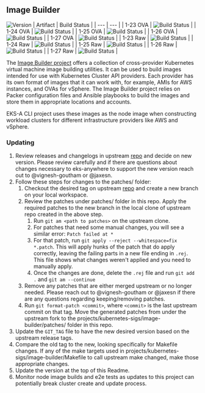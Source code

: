 ## **Image Builder**
![Version](https://img.shields.io/badge/version-v0.1.16-blue)
| Artifact | Build Status |
| --- | --- |
| 1-23 OVA | ![Build Status](https://codebuild.us-west-2.amazonaws.com/badges?uuid=eyJlbmNyeXB0ZWREYXRhIjoiS010OXdXZkVSemtPY01QdEVXTmJoZHd5SE11SEpqZXRLdUlyNFRERlp1RjJRY3k5emNXclFSQ29mN1krNy9nOVAzMUp1QlhoemFqQkc0S0lpbmZ0YitNPSIsIml2UGFyYW1ldGVyU3BlYyI6InRKMzFzY0FTZFQ5ZXJ0cXYiLCJtYXRlcmlhbFNldFNlcmlhbCI6MX0%3D&branch=main) |
| 1-24 OVA | ![Build Status](https://codebuild.us-west-2.amazonaws.com/badges?uuid=eyJlbmNyeXB0ZWREYXRhIjoid2wreW55NTlKclBJZ3NzR3FmQnppdmZOVmErSnZhL2NzQW1ycFgwanVTTEhrR20vRmVQYU9TWWFtWlVCQWs2elhyRmwrZ0dxeW9sbERHWnBESzh0MWxBPSIsIml2UGFyYW1ldGVyU3BlYyI6IlZzOENKNnhHbENYMElsTG4iLCJtYXRlcmlhbFNldFNlcmlhbCI6MX0%3D&branch=main) |
| 1-25 OVA | ![Build Status](https://codebuild.us-west-2.amazonaws.com/badges?uuid=eyJlbmNyeXB0ZWREYXRhIjoiclZha0pmcTZsNkVpNElMNWwrN2FvZTVCSTVvbkdyd1ZXZnpjSEhaT2JNcUV6eVZOV054dFV4b2dQVDZPb0xNL2Foa0tuRUlSQ3FLaStDbkliR3Zqb1NVPSIsIml2UGFyYW1ldGVyU3BlYyI6ImdBQk5VR2FjdW53b1VkRlEiLCJtYXRlcmlhbFNldFNlcmlhbCI6MX0%3D&branch=main) |
| 1-26 OVA | ![Build Status](https://codebuild.us-west-2.amazonaws.com/badges?uuid=eyJlbmNyeXB0ZWREYXRhIjoiT2RMSTIrS0toc21CWFBObS9hOC9TZzVJV2VURjVRZWhralZURFk3aHJoaFI1UFpwYVlPSUw2bjN0UkJsVEF1TmN0SlJGMzA0VWpkTHZxK0dwTnV3cklNPSIsIml2UGFyYW1ldGVyU3BlYyI6ImgzYTJUaXZ6U0sydnFTeU8iLCJtYXRlcmlhbFNldFNlcmlhbCI6MX0%3D&branch=main) |
| 1-27 OVA | ![Build Status](https://codebuild.us-west-2.amazonaws.com/badges?uuid=eyJlbmNyeXB0ZWREYXRhIjoiM2NtaXphdE9aTUF5bVpPdEV4b0hxczB4Y0FGWG9lMG1zaEZibDZJaWVzclhYa1A1N1FSUFlQOHNkTmRydjc4Y29Xc0xQbjQvZHplYkdDM3c0NURIdndVPSIsIml2UGFyYW1ldGVyU3BlYyI6IkRHMlhxKy93d0NsbDFaUnYiLCJtYXRlcmlhbFNldFNlcmlhbCI6MX0%3D&branch=main) |
| 1-23 Raw | ![Build Status](https://codebuild.us-west-2.amazonaws.com/badges?uuid=eyJlbmNyeXB0ZWREYXRhIjoid1Z0MFo5Um9vZUxuUGtPZnhDQVJSODl6NHNUbm9MMnhuaUZTN2JmdWFvVHZGeUJnZm9EOGtvY2xFUmd1U0NLeWxIeXpPYjZ4aWxTWDRlNjB5WXNaVEhVPSIsIml2UGFyYW1ldGVyU3BlYyI6InUvMktUTG9EL1lreWlsOXkiLCJtYXRlcmlhbFNldFNlcmlhbCI6MX0%3D&branch=main) |
| 1-24 Raw | ![Build Status](https://codebuild.us-west-2.amazonaws.com/badges?uuid=eyJlbmNyeXB0ZWREYXRhIjoiUFd5RFZVbjNLMlNrSWNSKzNpQ0JSTm93K3Z0L0hXKzdFeXdnMlR5UzNnTGVPYzhkekszU0JacStHUzBObUlnWUdOMFZUVUIzRG1UVWRNTUtiQU5iUnNNPSIsIml2UGFyYW1ldGVyU3BlYyI6ImgwWTV0MkZGRU1LQm1ocWEiLCJtYXRlcmlhbFNldFNlcmlhbCI6MX0%3D&branch=main) |
| 1-25 Raw | ![Build Status](https://codebuild.us-west-2.amazonaws.com/badges?uuid=eyJlbmNyeXB0ZWREYXRhIjoiUW0zM3hac2xLZTYrNlQ1TThIcm1qL2t1UlBFbUtFUGkwYUl3ZzUvUW1xb0Qxd2ZaWmQvZjBFdUZRU3NVRllERm9oVll5cW51bVpQR3YydmhxZy9TcXNFPSIsIml2UGFyYW1ldGVyU3BlYyI6IjVkSmU1aHBRSWtwY09ZaTMiLCJtYXRlcmlhbFNldFNlcmlhbCI6MX0%3D&branch=main) |
| 1-26 Raw | ![Build Status](https://codebuild.us-west-2.amazonaws.com/badges?uuid=eyJlbmNyeXB0ZWREYXRhIjoiNVZHZ1Z4OFRTU3hvbHRNR2ppK21TYUw1Y0xiSGVuMkJuWnFheVNWN2VSTTVUWCtNT3hZRyttZHl4enNyV3B0Wms3QWoxTnNiR0RCdWVsQm9YaGYwTk5nPSIsIml2UGFyYW1ldGVyU3BlYyI6IlhmYk1EcTVSUG9mb2VyYzciLCJtYXRlcmlhbFNldFNlcmlhbCI6MX0%3D&branch=main) |
| 1-27 Raw | ![Build Status](https://codebuild.us-west-2.amazonaws.com/badges?uuid=eyJlbmNyeXB0ZWREYXRhIjoiSXlGbnpEMVhXaWJqdnB1QTVieFFwTWc3Y3VqcUczZ3krb2oxempFM2hJc1JnbVBDd3lsdEZTL0JZSE4wLzRzQjJXNUZLaXl4bVg0TjFFRkpaWFNEQXZJPSIsIml2UGFyYW1ldGVyU3BlYyI6IkUxYllhTXlwVXV3N2pGTTQiLCJtYXRlcmlhbFNldFNlcmlhbCI6MX0%3D&branch=main) |

The [Image Builder project](https://github.com/kubernetes-sigs/image-builder) offers a collection of cross-provider Kubernetes virtual machine image building utilities. It can be used to build images intended for use with Kubernetes Cluster API providers. Each provider has its own format of images that it can work with, for example, AMIs for AWS instances, and OVAs for vSphere. The Image Builder project relies on Packer configuration files and Ansible playbooks to build the images and store them in appropriate locations and accounts.

EKS-A CLI project uses these images as the node image when constructing workload clusters for different infrastructure providers like AWS and vSphere.

### Updating

1. Review releases and changelogs in upstream [repo](https://github.com/kubernetes-sigs/image-builder) and decide on new version.
   Please review carefully and if there are questions about changes necessary to eks-anywhere to support the new version reach out to @vignesh-goutham or @jaxesn.
1. Follow these steps for changes to the patches/ folder:
    1. Checkout the desired tag on upstream [repo](https://github.com/kubernetes-sigs/image-builder) and create a new branch on your local workspace.
    1. Review the patches under patches/ folder in this repo. Apply the required patches to the new branch in the local clone of upstream repo created in the above step.
        1. Run `git am <path to patches>` on the upstream clone.
        1. For patches that need some manual changes, you will see a similar error: `Patch failed at *`
        1. For that patch, run `git apply --reject --whitespace=fix *.patch`. This will apply hunks of the patch that do apply correctly, leaving
           the failing parts in a new file ending in `.rej`. This file shows what changes weren't applied and you need to manually apply.
        1. Once the changes are done, delete the `.rej` file and run `git add .` and `git am --continue`
    1. Remove any patches that are either merged upstream or no longer needed. Please reach out to @vignesh-goutham or @jaxesn if there are any questions regarding keeping/removing patches.
    1. Run `git format-patch <commit>`, where `<commit>` is the last upstream commit on that tag. Move the generated patches from under the upstream fork to the projects/kubernetes-sigs/image-builder/patches/ folder in this repo.
1. Update the `GIT_TAG` file to have the new desired version based on the upstream release tags.
1. Compare the old tag to the new, looking specifically for Makefile changes. If any of the make targets used in projects/kubernetes-sigs/image-builder/Makefile to call upstream make changed, make those appropriate changes.
1. Update the version at the top of this Readme.
1. Monitor node image builds and e2e tests as updates to this project can potentially break cluster create and update process.

